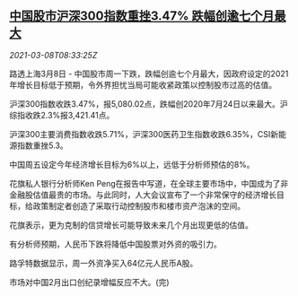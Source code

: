 <!--1615193725000-->
[中国股市沪深300指数重挫3.47% 跌幅创逾七个月最大](https://cn.reuters.com/article/china-stock-market-hea-enr-0308-idCNKBS2B00RF)
------

<div><i>2021-03-08T08:33:25Z</i></div><p>路透上海3月8日 - 中国股市周一下跌，跌幅创逾七个月最大，因政府设定的2021年增长目标低于预期，令外界担忧当局可能收紧政策以控制股市过高的估值。</p><p>沪深300指数收跌3.47%，报5,080.02点，跌幅创2020年7月24日以来最大。沪综指收跌2.3%报3,421.41点。</p><p>沪深300主要消费指数收跌5.71%，沪深300医药卫生指数收跌6.35%，CSI新能源指数重挫5.3。</p><p>中国周五设定今年经济增长目标为6%以上，远低于分析师预估的8%。</p><p>花旗私人银行分析师Ken Peng在报告中写道，在全球主要市场中，中国成为了非金融股估值最贵的市场。与此同时，人大会议宣布了一个非常保守的经济增长目标，给政策制定者创造了采取行动控制股市和楼市资产泡沫的空间。</p><p>花旗表示，更为克制的信贷增长可能导致未来几个月出现更低的估值。</p><p>有分析师预期，人民币下跌将降低中国股票对外资的吸引力。</p><p>路孚特数据显示，周一外资净买入64亿元人民币A股。</p><p>市场对中国2月出口创纪录增幅反应不大。(完)</p>
